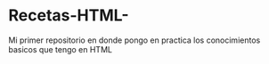 # Recetas-HTML-
Mi primer repositorio en donde pongo en practica los conocimientos basicos que tengo en HTML
